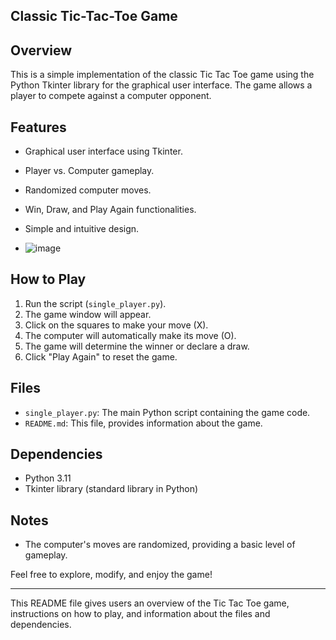 ## Classic Tic-Tac-Toe Game

## Overview

This is a simple implementation of the classic Tic Tac Toe game using the Python Tkinter library for the graphical user interface. The game allows a player to compete against a computer opponent.

## Features

- Graphical user interface using Tkinter.
- Player vs. Computer gameplay.
- Randomized computer moves.
- Win, Draw, and Play Again functionalities.
- Simple and intuitive design.

- ![image](https://github.com/Aryan-Garg-dev/tic-tac-toe/assets/148696092/e7a49308-77f7-4b9d-bdb1-9d105844132b)


## How to Play

1. Run the script (`single_player.py`).
2. The game window will appear.
3. Click on the squares to make your move (X).
4. The computer will automatically make its move (O).
5. The game will determine the winner or declare a draw.
6. Click "Play Again" to reset the game.

## Files

- `single_player.py`: The main Python script containing the game code.
- `README.md`: This file, provides information about the game.

## Dependencies

- Python 3.11
- Tkinter library (standard library in Python)

## Notes

- The computer's moves are randomized, providing a basic level of gameplay.

Feel free to explore, modify, and enjoy the game!

---

This README file gives users an overview of the Tic Tac Toe game, instructions on how to play, and information about the files and dependencies.
